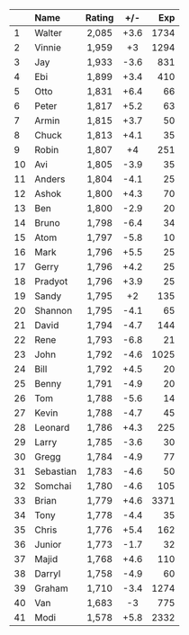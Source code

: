 | |Name|Rating|+/-|Exp|
|-|:---|:----:|:-:|--:|
|1|Walter|2,085|+3.6|1734|
|2|Vinnie|1,959|+3|1294|
|3|Jay|1,933|-3.6|831|
|4|Ebi|1,899|+3.4|410|
|5|Otto|1,831|+6.4|66|
|6|Peter|1,817|+5.2|63|
|7|Armin|1,815|+3.7|50|
|8|Chuck|1,813|+4.1|35|
|9|Robin|1,807|+4|251|
|10|Avi|1,805|-3.9|35|
|11|Anders|1,804|-4.1|25|
|12|Ashok|1,800|+4.3|70|
|13|Ben|1,800|-2.9|20|
|14|Bruno|1,798|-6.4|34|
|15|Atom|1,797|-5.8|10|
|16|Mark|1,796|+5.5|25|
|17|Gerry|1,796|+4.2|25|
|18|Pradyot|1,796|+3.9|25|
|19|Sandy|1,795|+2|135|
|20|Shannon|1,795|-4.1|65|
|21|David|1,794|-4.7|144|
|22|Rene|1,793|-6.8|21|
|23|John|1,792|-4.6|1025|
|24|Bill|1,792|+4.5|20|
|25|Benny|1,791|-4.9|20|
|26|Tom|1,788|-5.6|14|
|27|Kevin|1,788|-4.7|45|
|28|Leonard|1,786|+4.3|225|
|29|Larry|1,785|-3.6|30|
|30|Gregg|1,784|-4.9|77|
|31|Sebastian|1,783|-4.6|50|
|32|Somchai|1,780|-4.6|105|
|33|Brian|1,779|+4.6|3371|
|34|Tony|1,778|-4.4|35|
|35|Chris|1,776|+5.4|162|
|36|Junior|1,773|-1.7|32|
|37|Majid|1,768|+4.6|110|
|38|Darryl|1,758|-4.9|60|
|39|Graham|1,710|-3.4|1274|
|40|Van|1,683|-3|775|
|41|Modi|1,578|+5.8|2332|
